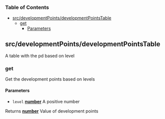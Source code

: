 <!-- Generated by documentation.js. Update this documentation by updating the source code. -->

### Table of Contents

-   [src/developmentPoints/developmentPointsTable][1]
    -   [get][2]
        -   [Parameters][3]

## src/developmentPoints/developmentPointsTable

A table with the pd based on level

### get

Get the development points based on levels

#### Parameters

-   `level` **[number][4]** A positive number

Returns **[number][4]** Value of development points

[1]: #srcdevelopmentpointsdevelopmentpointstable

[2]: #get

[3]: #parameters

[4]: https://developer.mozilla.org/docs/Web/JavaScript/Reference/Global_Objects/Number
